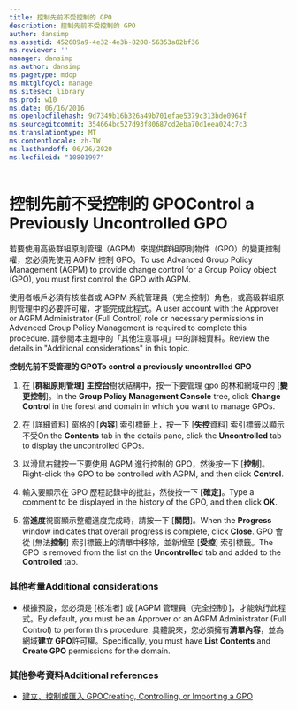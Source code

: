 ```yaml
---
title: 控制先前不受控制的 GPO
description: 控制先前不受控制的 GPO
author: dansimp
ms.assetid: 452689a9-4e32-4e3b-8208-56353a82bf36
ms.reviewer: ''
manager: dansimp
ms.author: dansimp
ms.pagetype: mdop
ms.mktglfcycl: manage
ms.sitesec: library
ms.prod: w10
ms.date: 06/16/2016
ms.openlocfilehash: 9d7349b16b326a49b701efae5379c313bde0964f
ms.sourcegitcommit: 354664bc527d93f80687cd2eba70d1eea024c7c3
ms.translationtype: MT
ms.contentlocale: zh-TW
ms.lasthandoff: 06/26/2020
ms.locfileid: "10801997"
---
```

# <span data-ttu-id="a0bd9-103">控制先前不受控制的 GPO</span><span class="sxs-lookup"><span data-stu-id="a0bd9-103">Control a Previously Uncontrolled GPO</span></span>


<span data-ttu-id="a0bd9-104">若要使用高級群組原則管理（AGPM）來提供群組原則物件（GPO）的變更控制權，您必須先使用 AGPM 控制 GPO。</span><span class="sxs-lookup"><span data-stu-id="a0bd9-104">To use Advanced Group Policy Management (AGPM) to provide change control for a Group Policy object (GPO), you must first control the GPO with AGPM.</span></span>

<span data-ttu-id="a0bd9-105">使用者帳戶必須有核准者或 AGPM 系統管理員（完全控制）角色，或高級群組原則管理中的必要許可權，才能完成此程式。</span><span class="sxs-lookup"><span data-stu-id="a0bd9-105">A user account with the Approver or AGPM Administrator (Full Control) role or necessary permissions in Advanced Group Policy Management is required to complete this procedure.</span></span> <span data-ttu-id="a0bd9-106">請參閱本主題中的「其他注意事項」中的詳細資料。</span><span class="sxs-lookup"><span data-stu-id="a0bd9-106">Review the details in "Additional considerations" in this topic.</span></span>

**<span data-ttu-id="a0bd9-107">控制先前不受管理的 GPO</span><span class="sxs-lookup"><span data-stu-id="a0bd9-107">To control a previously uncontrolled GPO</span></span>**

1.  <span data-ttu-id="a0bd9-108">在 [**群組原則管理] 主控台**樹狀結構中，按一下要管理 gpo 的林和網域中的 [**變更控制**]。</span><span class="sxs-lookup"><span data-stu-id="a0bd9-108">In the **Group Policy Management Console** tree, click **Change Control** in the forest and domain in which you want to manage GPOs.</span></span>

2.  <span data-ttu-id="a0bd9-109">在 [詳細資料] 窗格的 [**內容**] 索引標籤上，按一下 [**失控**資料] 索引標籤以顯示不受</span><span class="sxs-lookup"><span data-stu-id="a0bd9-109">On the **Contents** tab in the details pane, click the **Uncontrolled** tab to display the uncontrolled GPOs.</span></span>

3.  <span data-ttu-id="a0bd9-110">以滑鼠右鍵按一下要使用 AGPM 進行控制的 GPO，然後按一下 [**控制**]。</span><span class="sxs-lookup"><span data-stu-id="a0bd9-110">Right-click the GPO to be controlled with AGPM, and then click **Control**.</span></span>

4.  <span data-ttu-id="a0bd9-111">輸入要顯示在 GPO 歷程記錄中的批註，然後按一下 **[確定]**。</span><span class="sxs-lookup"><span data-stu-id="a0bd9-111">Type a comment to be displayed in the history of the GPO, and then click **OK**.</span></span>

5.  <span data-ttu-id="a0bd9-112">當**進度**視窗顯示整體進度完成時，請按一下 [**關閉**]。</span><span class="sxs-lookup"><span data-stu-id="a0bd9-112">When the **Progress** window indicates that overall progress is complete, click **Close**.</span></span> <span data-ttu-id="a0bd9-113">GPO 會從 [無法**控制**] 索引標籤上的清單中移除，並新增至 [**受控**] 索引標籤。</span><span class="sxs-lookup"><span data-stu-id="a0bd9-113">The GPO is removed from the list on the **Uncontrolled** tab and added to the **Controlled** tab.</span></span>

### <span data-ttu-id="a0bd9-114">其他考量</span><span class="sxs-lookup"><span data-stu-id="a0bd9-114">Additional considerations</span></span>

-   <span data-ttu-id="a0bd9-115">根據預設，您必須是 [核准者] 或 [AGPM 管理員（完全控制）]，才能執行此程式。</span><span class="sxs-lookup"><span data-stu-id="a0bd9-115">By default, you must be an Approver or an AGPM Administrator (Full Control) to perform this procedure.</span></span> <span data-ttu-id="a0bd9-116">具體說來，您必須擁有**清單內容**，並為網域**建立 GPO**許可權。</span><span class="sxs-lookup"><span data-stu-id="a0bd9-116">Specifically, you must have **List Contents** and **Create GPO** permissions for the domain.</span></span>

### <span data-ttu-id="a0bd9-117">其他參考資料</span><span class="sxs-lookup"><span data-stu-id="a0bd9-117">Additional references</span></span>

-   [<span data-ttu-id="a0bd9-118">建立、控制或匯入 GPO</span><span class="sxs-lookup"><span data-stu-id="a0bd9-118">Creating, Controlling, or Importing a GPO</span></span>](creating-controlling-or-importing-a-gpo-approver.md)

 

 





